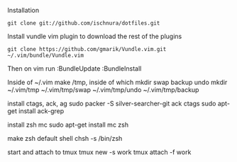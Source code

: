 Installation

    git clone git://github.com/ischnura/dotfiles.git

Install vundle vim plugin to download the rest of the plugins

    git clone https://github.com/gmarik/Vundle.vim.git ~/.vim/bundle/Vundle.vim

Then on vim run
    :BundleUpdate :BundleInstall

Inside of ~/.vim make /tmp, inside of which mkdir swap backup undo
    mkdir ~/.vim/tmp ~/.vim/tmp/swap ~/.vim/tmp/undo ~/.vim/tmp/backup

install ctags, ack, ag
    sudo packer -S silver-searcher-git ack ctags
    sudo apt-get install ack-grep

install zsh mc
    sudo apt-get install mc zsh

make zsh default shell
    chsh -s /bin/zsh

start and attach to tmux
    tmux new -s work
    tmux attach -f work
